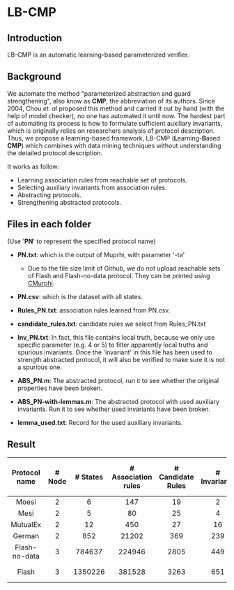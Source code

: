 # LB-CMP

## Introduction

LB-CMP is an automatic learning-based parameterized verifier. 

## Background

We automate the method "parameterized abstraction and guard strengthening", also know as **CMP**, the abbreviation of its authors. Since 2004, Chou *et. al* proposed this method and carried it out by hand (with the help of model checker), no one has  automated it until now. The hardest part of automating its process is how to formulate sufficient auxiliary invariants, which is originally relies on researchers analysis of protocol description. Thus, we propose a learning-based framework, LB-CMP (**L**earning-**B**ased **CMP**) which combines with data mining techniques without understanding the detailed protocol description. 

It works as follow:

- Learning association rules from reachable set of protocols.
- Selecting auxiliary invariants from association rules.
- Abstracting protocols.
- Strengthening abstracted protocols.

## Files in each folder

(Use '**PN**' to represent the specified protocol name)

- **PN.txt**: which is the output of Muprhi, with parameter '-ta'
  - Due to the file size limit of Github, we do not upload reachable sets of Flash and Flash-no-data protocol. They can be printed using [CMurphi](http://mclab.di.uniroma1.it/site/index.php/software/18-cmurphi).

- **PN.csv**: which is the dataset with all states. 
- **Rules_PN.txt**: association rules learned from PN.csv.
- **candidate_rules.txt**:  candidate rules we select from Rules_PN.txt
- **Inv_PN.txt**: In fact, this file contains local truth, because we only use specific parameter (e.g. 4 or 5) to filter apparently local truths and spurious invariants. Once the 'invariant' in this file has been used to strength abstracted protocol, it will also be verified to make sure it is not a spurious one.
- **ABS_PN.m**: The abstracted protocol, run it to see whether the original properties have been broken.
- **ABS_PN-with-lemmas.m**: The abstracted protocol with used auxiliary invariants. Run it to see whether used invariants have been broken.
- **lemma_used.txt**: Record for the used auxiliary invariants.


## Result

| Protocol name | # Node | # States | # Association rules | # Candidate Rules | # Invariants | # Invariants used for strengthening | # States of abstracted protocol | Time for association rules learning | Time for selecting invariants |
| :-----------: | :----: | :------: | :-----------------: | :---------------: | :----------: | :---------------------------------: | :-----------------------------: | :---------------------------------: | :---------------------------: |
|     Moesi     |   2    |    6     |         147         |        19         |      2       |                  0                  |                7                |               0.004 s               |            5.176 s            |
|     Mesi      |   2    |    5     |         80          |        25         |      4       |                  1                  |                5                |               0.003 s               |            4.676 s            |
|   MutualEx    |   2    |    12    |         450         |        27         |      16      |                  5                  |               18                |               0.009 s               |            8.042 s            |
|    German     |   2    |   852    |        21202        |        369        |     239      |                 30                  |              1314               |               1.433 s               |           88.714 s            |
| Flash-no-data |   3    |  784637  |       224946        |       2805        |     449      |                 158                 |             9674424             |             8930.652 s              |           631.460 s           |
|     Flash     |   3    | 1350226  |       381528        |       3263        |     651      |                 333                 |            26962920             |             21909.092 s             |           696.654 s           |

